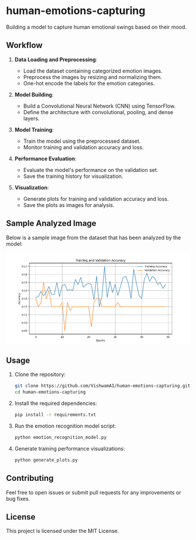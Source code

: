 # human-emotions-capturing
Building a model to capture human emotional swings based on their mood.

## Workflow

1. **Data Loading and Preprocessing**:
   - Load the dataset containing categorized emotion images.
   - Preprocess the images by resizing and normalizing them.
   - One-hot encode the labels for the emotion categories.

2. **Model Building**:
   - Build a Convolutional Neural Network (CNN) using TensorFlow.
   - Define the architecture with convolutional, pooling, and dense layers.

3. **Model Training**:
   - Train the model using the preprocessed dataset.
   - Monitor training and validation accuracy and loss.

4. **Performance Evaluation**:
   - Evaluate the model's performance on the validation set.
   - Save the training history for visualization.

5. **Visualization**:
   - Generate plots for training and validation accuracy and loss.
   - Save the plots as images for analysis.

## Sample Analyzed Image

Below is a sample image from the dataset that has been analyzed by the model:

![Sample Analyzed Image](sample_analyzed_image.png)

## Usage

1. Clone the repository:
   ```bash
   git clone https://github.com/VishwamAI/human-emotions-capturing.git
   cd human-emotions-capturing
   ```

2. Install the required dependencies:
   ```bash
   pip install -r requirements.txt
   ```

3. Run the emotion recognition model script:
   ```bash
   python emotion_recognition_model.py
   ```

4. Generate training performance visualizations:
   ```bash
   python generate_plots.py
   ```

## Contributing

Feel free to open issues or submit pull requests for any improvements or bug fixes.

## License

This project is licensed under the MIT License.
